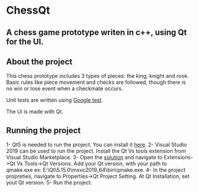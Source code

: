 # ChessQt
A chess game prototype writen in c++, using Qt for the UI.
-----------------------------------------------------------------------

## About the project

This chess prototype includes 3 types of pieces: the king, knight and rook. Basic rules like piece movement and checks are followed, though there is no win or lose event when a checkmate occurs. 

Unit tests are written using [Google test](https://google.github.io/googletest/). 

The Ui is made with Qt.

## Running the project

1- Qt5 is needed to run the project. You can install it [here](https://www.qt.io/download-qt-installer?hsCtaTracking=99d9dd4f-5681-48d2-b096-470725510d34%7C074ddad0-fdef-4e53-8aa8-5e8a876d6ab4).
2- Visual Studio 2019 can be used to run the project. Install the Qt Vs tools extension from Visual Studio Marketplace.
3- Open the [solution](EchecsQt.sln) and navigate to Extensions->Qt Vs Tools->Qt Versions. Add your Qt version, with your path to qmake.exe ex: E:\Qt\5.15.0\msvc2019_64\bin\qmake.exe.
4- In the project propreties, navigate to Properties->Qt Project Setting. At Qt Installation, set yout Qt version.
5- Run the project.
